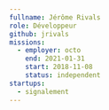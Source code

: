 ```yaml
---
fullname: Jérôme Rivals
role: Développeur
github: jrivals
missions:
  - employer: octo
    end: 2021-01-31
    start: 2018-11-08
    status: independent
startups:
  - signalement
---
```

